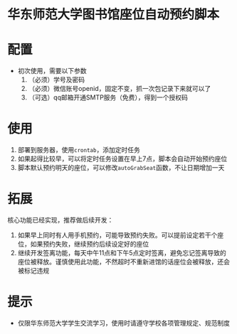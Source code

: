 # 华东师范大学图书馆座位自动预约脚本

# 配置

- 初次使用，需要以下参数
  1. （必须）学号及密码
  2. （必须）微信账号openid，固定不变，抓一次包记录下来就可以了
  3. （可选）qq邮箱开通SMTP服务（免费），得到一个授权码

# 使用

1. 部署到服务器，使用`crontab`，添加定时任务
2. 如果起得比较早，可以将定时任务设置在早上7点，脚本会自动开始预约座位
3. 脚本默认预约明天的座位，可以修改`autoGrabSeat`函数，不让日期增加一天



# 拓展

核心功能已经实现，推荐做后续开发：

1. 如果早上同时有人用手机预约，可能导致预约失败。可以提前设定若干个座位，如果预约失败，继续预约后续设定好的座位
2. 继续开发签离功能，每天中午11点和下午5点定时签离，避免忘记签离导致的座位被释放。谨慎使用此功能，不然超时不重新进馆的话座位会被释放，还会被标记违规



# 提示

- 仅限华东师范大学学生交流学习，使用时请遵守学校各项管理规定、规范制度